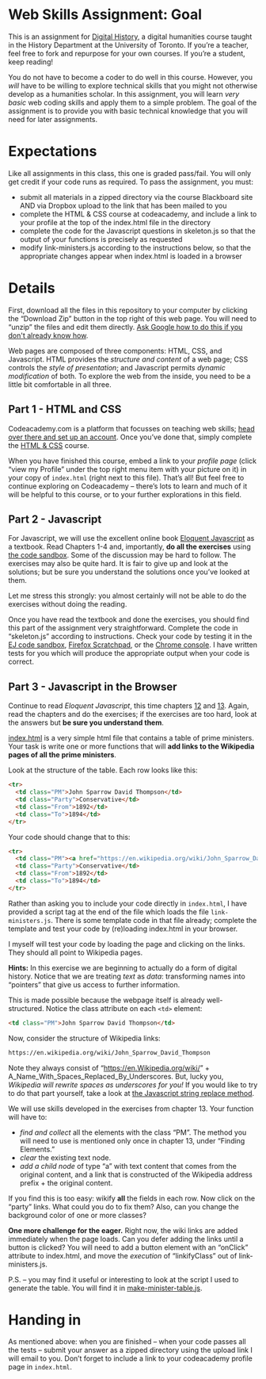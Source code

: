 # Web Skills Assignment: Goal

This is an assignment for [Digital History](http://digital.hackinghistory.ca), a digital humanities course taught in the History Department at the University of Toronto.  If you&rsquo;re a teacher, feel free to fork and repurpose for your own courses.  If you&rsquo;re a student, keep reading!

You do not have to become a coder to do well in this course.  However, you *will* have to be willing to explore technical skills that you might not otherwise develop as a humanities scholar.  In this assignment, you will learn *very basic* web coding skills and apply them to a simple problem. The goal of the assignment is to provide you with basic technical knowledge that you will need for later assignments.  

# Expectations

Like all assignments in this class, this one is graded pass/fail. You will only get credit if your code runs as required. To pass the assignment, you must:

-   submit all materials in a zipped directory via the course Blackboard site AND via Dropbox upload to the link that has been mailed to you
-   complete the HTML & CSS course at codeacademy, and include a link to your profile at the top of the index.html file in the directory
-   complete the code for the Javascript questions in skeleton.js so that the output of your functions is precisely as requested
-   modify link-ministers.js according to the instructions below, so that the appropriate changes appear when index.html is loaded in a browser

# Details

First, download all the files in this repository to your computer by clicking the &ldquo;Download Zip&rdquo; button in the top right of this web page. You will need to &ldquo;unzip&rdquo; the files and edit them directly. [Ask Google how to do this if you don't already know how](https://www.google.ca/search?q=unzipping+files+mac+windows&ie=utf-8&oe=utf-8&gws_rd=cr&ei=EIJgVueMGYHq-QGPt6_YCQ). 

Web pages are composed of three components:  HTML, CSS, and Javascript.  HTML provides the *structure and content* of a web page; CSS controls the *style of presentation*; and Javascript permits *dynamic modification* of both.  To explore the web from the inside, you need to be a little bit comfortable in all three. 

## Part 1 - HTML and CSS

Codeacademy.com is a platform that focusses on teaching web skills; [head over there and set up an account](http://www.codecademy.com/). Once you&rsquo;ve done that, simply complete the [HTML & CSS](http://www.codecademy.com/tracks/web) course.

When you have finished this course, embed a link to your *profile page* (click &ldquo;view my Profile&rdquo; under the top right menu item with your picture on it) in your copy of `index.html` (right next to this file).  That&rsquo;s all! But feel free to continue exploring on Codeacademy &#x2013; there&rsquo;s lots to learn and much of it will be helpful to this course, or to your further explorations in this field.

## Part 2 - Javascript

For Javascript, we will use the excellent online book [Eloquent Javascript](http://eloquentjavascript.net/) as a textbook. Read Chapters 1-4 and, importantly, **do all the exercises** using [the code sandbox](http://eloquentjavascript.net/code/). Some of the discussion may be hard to follow. The exercises may also be quite hard. It is fair to give up and look at the solutions; but be sure you understand the solutions once you&rsquo;ve looked at them.

Let me stress this strongly: you almost certainly will not be able to do the exercises without doing the reading.  

Once you have read the textbook and done the exercises, you should find this part of the assignment very straightforward. Complete the code in &ldquo;skeleton.js&rdquo; according to instructions.  Check your code by testing it in the [EJ code sandbox](http://eloquentjavascript.net/code/), [Firefox Scratchpad](https://developer.mozilla.org/en/docs/Tools/Scratchpad), or the [Chrome console](https://developers.google.com/web/tools/chrome-devtools/debug/console/).  I have written tests for you which will produce the appropriate output when your code is correct.  

## Part 3 - Javascript in the Browser

Continue to read *Eloquent Javascript*, this time chapters [12](http://www.eloquentjavascript.net/12_browser.html) and [13](http://eloquentjavascript.net/13_dom.html). Again, read the chapters and do the exercises; if the exercises are too hard, look at the answers but **be sure you understand them**.  

[index.html](./index.html) is a very simple html file that contains a table of prime ministers.  Your task is write one or more functions that will **add links to the Wikipedia pages of all the prime ministers**.  

Look at the structure of the table. Each row looks like this:

```html
<tr>
  <td class="PM">John Sparrow David Thompson</td>
  <td class="Party">Conservative</td>
  <td class="From">1892</td>
  <td class="To">1894</td>
</tr>
```

Your code should change that to this:

```html
<tr>
  <td class="PM"><a href="https://en.wikipedia.org/wiki/John_Sparrow_David_Thompson">John Sparrow David Thompson</a></td>
  <td class="Party">Conservative</td>
  <td class="From">1892</td>
  <td class="To">1894</td>
</tr>
```

Rather than asking you to include your code directly in `index.html`, I have provided a script tag at the end of the file which loads the file `link-ministers.js`.  There is some template code in that file already; complete the template and test your code by (re)loading index.html in your browser.

I myself will test your code by loading the page and clicking on the links.  They should all point to Wikipedia pages.

**Hints:** In this exercise we are beginning to actually do a form of digital history. Notice that we are treating *text* as *data*: transforming names into &ldquo;pointers&rdquo; that give us access to further information.  

This is made possible because the webpage itself is already well-structured.  Notice the class attribute on each `<td>` element:

```html
<td class="PM">John Sparrow David Thompson</td>
```

Now, consider the structure of Wikipedia links:

```html
https://en.wikipedia.org/wiki/John_Sparrow_David_Thompson
```

Note they always consist of &ldquo;<https://en.Wikipedia.org/wiki/>&rdquo; + A\_Name\_With\_Spaces\_Replaced\_By\_Underscores.  But, lucky you, *Wikipedia will rewrite spaces as underscores for you!* If you would like to try to do that part yourself, take a look at [the Javascript string replace method](http://www.w3schools.com/jsref/jsref_replace.asp).  

We will use skills developed in the exercises from chapter 13. Your function will have to:

-   *find and collect* all the elements with the class &ldquo;PM&rdquo;. The method you will need to use is mentioned only once in chapter 13, under &ldquo;Finding Elements.&rdquo;
-   *clear* the existing text node.
-   *add a child node* of type &ldquo;a&rdquo; with text content that comes from the original content, and a link that is constructed of the Wikipedia address prefix + the original content.

If you find this is too easy: wikify **all** the fields in each row.  Now click on the &ldquo;party&rdquo; links. What could you do to fix them? Also, can you change the background color of one or more classes? 

**One more challenge for the eager.** Right now, the wiki links are added immediately when the page loads. Can you defer adding the links until a button is clicked? You will need to add a button element with an &ldquo;onClick&rdquo; attribute to index.html, and move the *execution* of &ldquo;linkifyClass&rdquo; out of link-ministers.js.  

P.S. &#x2013; you may find it useful or interesting to look at the script I used to generate the table. You will find it in [make-minister-table.js](./make-minister-table.js).

# Handing in

As mentioned above: when you are finished &#x2013; when your code passes all the tests &#x2013; submit your answer as a zipped directory using the upload link I will email to you. Don&rsquo;t forget to include a link to your codeacademy profile page in `index.html`.  
